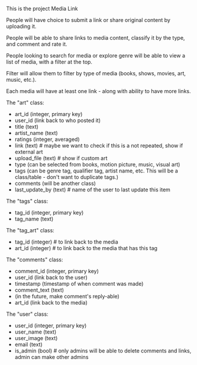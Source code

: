 This is the project Media Link

People will have choice to submit a link or share original content by uploading it.

People will be able to share links to media content, classify it by the type, and comment and rate it.

People looking to search for media or explore genre will be able to view a list of media, with a filter at the top.

Filter will allow them to filter by type of media (books, shows, movies, art, music, etc.).

Each media will have at least one link - along with ability to have more links.


The "art" class:
- art_id (integer, primary key)
- user_id (link back to who posted it)
- title (text)
- artist_name (text)
- ratings (integer, averaged)
- link (text) # maybe we want to check if this is a not repeated, show if external art
- upload_file (text) # show if custom art
- type (can be selected from books, motion picture, music, visual art)
- tags (can be genre tag, qualifier tag, artist name, etc. This will be a class/table - don't want to duplicate tags.)
- comments (will be another class)
- last_update_by (text) # name of the user to last update this item

The "tags" class:
- tag_id (integer, primary key)
- tag_name (text)

The "tag_art" class:
- tag_id (integer) # to link back to the media
- art_id (integer) # to link back to the media that has this tag

The "comments" class:
- comment_id (integer, primary key)
- user_id (link back to the user)
- timestamp (timestamp of when comment was made)
- comment_text (text)
- (in the future, make comment's reply-able)
- art_id (link back to the media)

The "user" class:
- user_id (integer, primary key)
- user_name (text)
- user_image (text)
- email (text)
- is_admin (bool) # only admins will be able to delete comments and links, admin can make other admins


